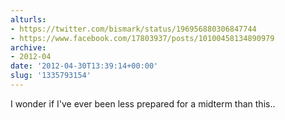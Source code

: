 ```yaml
---
alturls:
- https://twitter.com/bismark/status/196956880306847744
- https://www.facebook.com/17803937/posts/10100458134890979
archive:
- 2012-04
date: '2012-04-30T13:39:14+00:00'
slug: '1335793154'
---
```


I wonder if I've ever been less prepared for a midterm than this..

